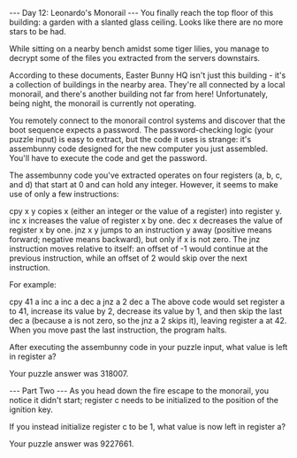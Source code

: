 --- Day 12: Leonardo's Monorail ---
You finally reach the top floor of this building: a garden with a slanted glass ceiling. Looks like there are no more stars to be had.

While sitting on a nearby bench amidst some tiger lilies, you manage to decrypt some of the files you extracted from the servers downstairs.

According to these documents, Easter Bunny HQ isn't just this building - it's a collection of buildings in the nearby area. They're all connected by a local monorail, and there's another building not far from here! Unfortunately, being night, the monorail is currently not operating.

You remotely connect to the monorail control systems and discover that the boot sequence expects a password. The password-checking logic (your puzzle input) is easy to extract, but the code it uses is strange: it's assembunny code designed for the new computer you just assembled. You'll have to execute the code and get the password.

The assembunny code you've extracted operates on four registers (a, b, c, and d) that start at 0 and can hold any integer. However, it seems to make use of only a few instructions:

cpy x y copies x (either an integer or the value of a register) into register y.
inc x increases the value of register x by one.
dec x decreases the value of register x by one.
jnz x y jumps to an instruction y away (positive means forward; negative means backward), but only if x is not zero.
The jnz instruction moves relative to itself: an offset of -1 would continue at the previous instruction, while an offset of 2 would skip over the next instruction.

For example:

cpy 41 a
inc a
inc a
dec a
jnz a 2
dec a
The above code would set register a to 41, increase its value by 2, decrease its value by 1, and then skip the last dec a (because a is not zero, so the jnz a 2 skips it), leaving register a at 42. When you move past the last instruction, the program halts.

After executing the assembunny code in your puzzle input, what value is left in register a?

Your puzzle answer was 318007.

--- Part Two ---
As you head down the fire escape to the monorail, you notice it didn't start; register c needs to be initialized to the position of the ignition key.

If you instead initialize register c to be 1, what value is now left in register a?

Your puzzle answer was 9227661.
